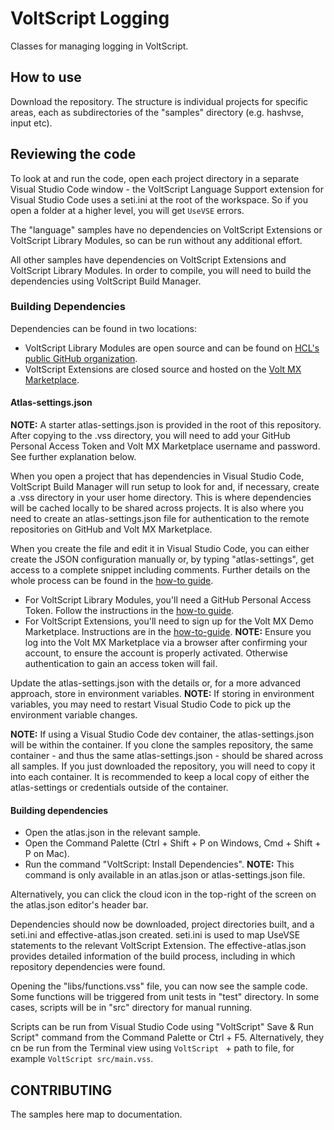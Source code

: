 # VoltScript Logging

Classes for managing logging in VoltScript.

## How to use

Download the repository. The structure is individual projects for specific areas, each as subdirectories of the "samples" directory (e.g. hashvse, input etc).

## Reviewing the code

To look at and run the code, open each project directory in a separate Visual Studio Code window - the VoltScript Language Support extension for Visual Studio Code uses a seti.ini at the root of the workspace. So if you open a folder at a higher level, you will get `UseVSE` errors.

The "language" samples have no dependencies on VoltScript Extensions or VoltScript Library Modules, so can be run without any additional effort.

All other samples have dependencies on VoltScript Extensions and VoltScript Library Modules. In order to compile, you will need to build the dependencies using VoltScript Build Manager.

### Building Dependencies

Dependencies can be found in two locations:

- VoltScript Library Modules are open source and can be found on [HCL's public GitHub organization](https://opensource.hcltechsw.com/volt-mx-go).
- VoltScript Extensions are closed source and hosted on the [Volt MX Marketplace](https://marketplace.demo-hclvoltmx.com/).

#### Atlas-settings.json

**NOTE:** A starter atlas-settings.json is provided in the root of this repository. After copying to the .vss directory, you will need to add your GitHub Personal Access Token and Volt MX Marketplace username and password. See further explanation below.

When you open a project that has dependencies in Visual Studio Code, VoltScript Build Manager will run setup to look for and, if necessary, create a .vss directory in your user home directory. This is where dependencies will be cached locally to be shared across projects. It is also where you need to create an atlas-settings.json file for authentication to the remote repositories on GitHub and Volt MX Marketplace.

When you create the file and edit it in Visual Studio Code, you can either create the JSON configuration manually or, by typing "atlas-settings", get access to a complete snippet including comments. Further details on the whole process can be found in the [how-to guide](https://help.hcltechsw.com/docs/voltscript/early-access/howto/writing/archipelago.html#atlas-settingsjson).

- For VoltScript Library Modules, you'll need a GitHub Personal Access Token. Follow the instructions in the [how-to guide](https://help.hcltechsw.com/docs/voltscript/early-access/howto/writing/archipelago.html#github-person-access-token).
- For VoltScript Extensions, you'll need to sign up for the Volt MX Demo Marketplace. Instructions are in the [how-to-guide](https://help.hcltechsw.com/docs/voltscript/early-access/howto/writing/archipelago.html#volt-mx-marketplace-credentials). **NOTE:** Ensure you log into the Volt MX Marketplace via a browser after confirming your account, to ensure the account is properly activated. Otherwise authentication to gain an access token will fail.

Update the atlas-settings.json with the details or, for a more advanced approach, store in environment variables. **NOTE:** If storing in environment variables, you may need to restart Visual Studio Code to pick up the environment variable changes.

**NOTE:** If using a Visual Studio Code dev container, the atlas-settings.json will be within the container. If you clone the samples repository, the same container - and thus the same atlas-settings.json - should be shared across all samples. If you just downloaded the repository, you will need to copy it into each container. It is recommended to keep a local copy of either the atlas-settings or credentials outside of the container.

#### Building dependencies

- Open the atlas.json in the relevant sample.
- Open the Command Palette (Ctrl + Shift + P on Windows, Cmd + Shift + P on Mac).
- Run the command "VoltScript: Install Dependencies". **NOTE:** This command is only available in an atlas.json or atlas-settings.json file.

Alternatively, you can click the cloud icon in the top-right of the screen on the atlas.json editor's header bar.

Dependencies should now be downloaded, project directories built, and a seti.ini and effective-atlas.json created. seti.ini is used to map UseVSE statements to the relevant VoltScript Extension. The effective-atlas.json provides detailed information of the build process, including in which repository dependencies were found.

Opening the "libs/functions.vss" file, you can now see the sample code. Some functions will be triggered from unit tests in "test" directory. In some cases, scripts will be in "src" directory for manual running.

Scripts can be run from Visual Studio Code using "VoltScript" Save & Run Script" command from the Command Palette or Ctrl + F5. Alternatively, they cn be run from the Terminal view using `VoltScript ` + path to file, for example `VoltScript src/main.vss`.

## CONTRIBUTING

The samples here map to documentation.
